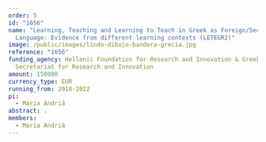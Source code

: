 ```yaml
---
order: 5
id: "1656"
name: "Learning, Teaching and Learning to Teach in Greek as Foreign/Second
  Language: Evidence from different learning contexts (LETEGR2)"
image: /public/images/lindo-dibujo-bandera-grecia.jpg
reference: "1656"
funding_agency: Hellenic Foundation for Research and Innovation & Greek General
  Secretariat for Research and Innovation
amount: 150000
currency_type: EUR
running_from: 2018-2022
pi:
  - Maria Andriá
abstract: .
members:
  - Maria Andriá
---
```

